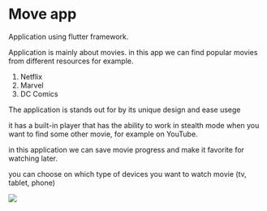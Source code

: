 # Move app

Application using flutter framework.

Application is mainly about movies. in this app we can find popular movies from different resources for example.

1) Netflix
2) Marvel
3) DC Comics

The application is stands out for by its unique design and ease usege

it has a built-in player that has the ability to work in stealth mode when you want to find some other movie, for example on YouTube.

in this application we can save movie progress and make it favorite for watching later.

you can choose on which type of devices you want to watch movie (tv, tablet, phone)

![](https://github.com/Karlen96/movie_app/blob/master/assets/move_preview.gif)

